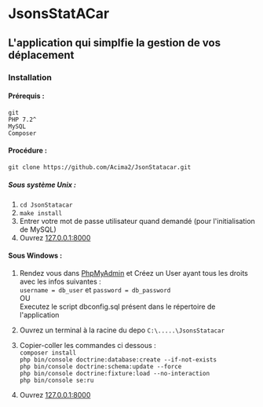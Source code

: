 # JsonsStatACar
## L'application qui simplfie la gestion de vos déplacement

### Installation
#### Prérequis :  
    git
    PHP 7.2^  
    MySQL  
    Composer  
#### Procédure :
`git clone https://github.com/Acima2/JsonStatacar.git`
##### Sous système Unix :
1. `cd JsonStatacar`  
2. `make install`  
3. Entrer votre mot de passe utilisateur quand demandé (pour l'initialisation de MySQL)  
4. Ouvrez [127.0.0.1:8000](http://127.0.0.1:8000)  

#### Sous Windows :
1. Rendez vous dans [PhpMyAdmin](localhost/phpmyadmin) et
  Créez un User ayant tous les droits avec les infos suivantes :  
`username = db_user` et `password = db_password`  
OU  
  Executez le script dbconfig.sql présent dans le répertoire de l'application

2. Ouvrez un terminal à la racine du depo `C:\.....\JsonsStatacar`
3. Copier-coller les commandes ci dessous :  
`composer install`    
`php bin/console doctrine:database:create --if-not-exists`  
`php bin/console doctrine:schema:update --force`  
`php bin/console doctrine:fixture:load --no-interaction`    
`php bin/console se:ru`
4. Ouvrez [127.0.0.1:8000](http://127.0.0.1:8000)
